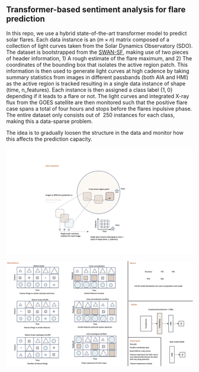 ## Transformer-based sentiment analysis for flare prediction

In this repo, we use a hybrid state-of-the-art transformer model to predict solar flares.
Each data instance is an $(m \times n)$ matrix composed of a collection of light curves taken from the Solar Dynamics Observatory (SDO).
The dataset is bootstrapped from the [SWAN-SF](https://doi.org/10.7910/DVN/EBCFKM), making use of two pieces of header information, 1) A rough estimate of the flare maximum, and 2) The coordinates of the bounding box that isolates the active region patch. This information is then used to generate light curves at high cadence by taking summary statistics from images in different passbands (both AIA and HMI) as the active region is tracked resulting in a single data instance of shape (time, n_features). Each instance is then assigned a class label $\{1,0\}$ depending if it leads to a flare or not. The light curves and integrated X-ray flux from the GOES satellite are then monitored such that the positive flare case spans a total of four hours and stops before the flares inpulsive phase. The entire dataset only consists out of $~250$ instances for each class, making this a data-sparse problem. 

The idea is to gradually loosen the structure in the data and monitor how this affects the prediction capacity.  

![example](data_reduction4.png)

<!-- ![example](model_overview.png) -->

![example](data_aug_overview.png)